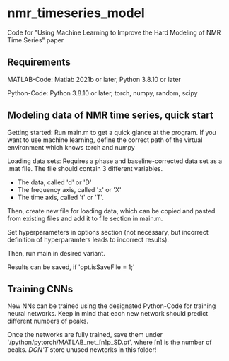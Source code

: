 # nmr_timeseries_model
Code for "Using Machine Learning to Improve the Hard Modeling of NMR Time Series" paper

## Requirements
MATLAB-Code:
Matlab 2021b or later, Python 3.8.10 or later

Python-Code:
Python 3.8.10 or later, torch, numpy, random, scipy

## Modeling data of NMR time series, quick start
Getting started: Run main.m to get a quick glance at the program. If you want to use machine learning, define the correct path of the virtual environment which knows torch and numpy

Loading data sets: Requires a phase and baseline-corrected data set as a .mat file. The file should contain 3 different variables.
 - The data, called 'd' or 'D'
 - The frequency axis, called 'x' or 'X'
 - The time axis, called 't' or 'T'.

 Then, create new file for loading data, which can be copied and pasted from existing files and add it to file section in main.m.

 Set hyperparameters in options section (not necessary, but incorrect definition of hyperparamters leads to incorrect results).

 Then, run main in desired variant.

 Results can be saved, if 'opt.isSaveFile = 1;'

## Training CNNs
New NNs can be trained using the designated Python-Code for training neural networks. Keep in mind that each new network should predict different numbers of peaks.

Once the networks are fully trained, save them under '/python/pytorch/MATLAB_net_[n]p_SD.pt', where [n] is the number of peaks.
*DON'T* store unused newtorks in this folder!
